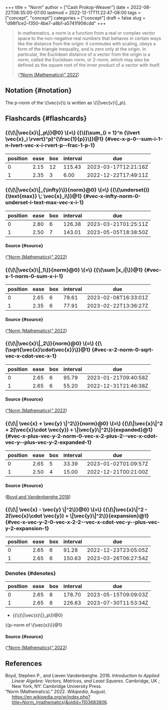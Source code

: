 +++
title = "Norm"
author = ["Cash Prokop-Weaver"]
date = 2022-08-22T08:35:00-07:00
lastmod = 2022-12-17T11:22:47-08:00
tags = ["concept", "concept"]
categories = ["concept"]
draft = false
slug = "d98f1ce2-f350-4be7-a8b1-a5741f908cdd"
+++

> In mathematics, a norm is a function from a real or complex vector space to the non-negative real numbers that behaves in certain ways like the distance from the origin: it commutes with scaling, obeys a form of the triangle inequality, and is zero only at the origin. In particular, the Euclidean distance of a vector from the origin is a norm, called the Euclidean norm, or 2-norm, which may also be defined as the square root of the inner product of a vector with itself.
>
> (<a href="#citeproc_bib_item_2">“Norm (Mathematics)” 2022</a>)


## Notation {#notation}

The p-norm of the \\(\vec{v}\\) is written as \\(\\|\vec{v}\\|\_p\\).


## Flashcards {#flashcards}


### {{\\(\\|\vec{x}\\|\_p\\)}@0} \\(=\\) {{\\((\sum\_{i = 1}^n {\lvert \vec{x}\_i \rvert}^p)^{\frac{1}{p}}\\)}@1} {#vec-x-p-0--sum-i-1-n-lvert-vec-x-i-rvert-p--frac-1-p-1}

| position | ease | box | interval | due                  |
|----------|------|-----|----------|----------------------|
| 0        | 2.15 | 12  | 115.43   | 2023-03-17T12:21:16Z |
| 1        | 2.35 | 3   | 6.00     | 2022-12-22T17:49:11Z |


### {{\\(\\|\vec{x}\\|\_{\infty}\\)}{norm}@0} \\(=\\) {{\\(\underset{i}{\text{max}} \\; \vec{x}\_i\\)}@1} {#vec-x-infty-norm-0-underset-i-text-max-vec-x-i-1}

| position | ease | box | interval | due                  |
|----------|------|-----|----------|----------------------|
| 0        | 2.80 | 6   | 126.38   | 2023-03-21T01:25:11Z |
| 1        | 2.50 | 7   | 143.01   | 2023-05-05T18:38:50Z |


#### Source {#source}

(<a href="#citeproc_bib_item_2">“Norm (Mathematics)” 2022</a>)


### {{\\(\\|\vec{x}\\|\_1\\)}{norm}@0} \\(=\\) {{\\(\sum |x\_i|\\)}@1} {#vec-x-1-norm-0-sum-x-i-1}

| position | ease | box | interval | due                  |
|----------|------|-----|----------|----------------------|
| 0        | 2.65 | 6   | 78.61    | 2023-02-08T16:33:01Z |
| 1        | 2.35 | 6   | 77.91    | 2023-02-22T13:36:27Z |


#### Source {#source}

(<a href="#citeproc_bib_item_2">“Norm (Mathematics)” 2022</a>)


### {{\\(\\|\vec{x}\\|\_2\\)}{norm}@0} \\(=\\) {{\\(\sqrt{\vec{x}\cdot\vec{x}}\\)}@1} {#vec-x-2-norm-0-sqrt-vec-x-cdot-vec-x-1}

| position | ease | box | interval | due                  |
|----------|------|-----|----------|----------------------|
| 0        | 2.65 | 6   | 95.79    | 2023-01-21T09:40:58Z |
| 1        | 2.65 | 6   | 55.20    | 2022-12-31T21:46:38Z |


#### Source {#source}

(<a href="#citeproc_bib_item_2">“Norm (Mathematics)” 2022</a>)


### {{\\(\\| \vec{x} + \vec{y} \\|^2\\)}{norm}@0} \\(=\\) {{\\(\\|\vec{x}\\|^2 + 2(\vec{x}\cdot \vec{y}) + \\|\vec{y}\\|^2\\)}{expanded}@1} {#vec-x-plus-vec-y-2-norm-0-vec-x-2-plus-2--vec-x-cdot-vec-y--plus-vec-y-2-expanded-1}

| position | ease | box | interval | due                  |
|----------|------|-----|----------|----------------------|
| 0        | 2.65 | 5   | 33.39    | 2023-01-02T01:09:57Z |
| 1        | 2.50 | 4   | 15.00    | 2022-12-21T00:21:00Z |


#### Source {#source}

(<a href="#citeproc_bib_item_1">Boyd and Vandenberghe 2018</a>)


### {{\\(\\| \vec{x} - \vec{y} \\|^2\\)}@0} \\(=\\) {{\\(\\|\vec{x}\\|^2 - 2(\vec{x}\cdot \vec{y}) + \\|\vec{y}\\|^2\\)}{expansion}@1} {#vec-x-vec-y-2-0-vec-x-2-2--vec-x-cdot-vec-y--plus-vec-y-2-expansion-1}

| position | ease | box | interval | due                  |
|----------|------|-----|----------|----------------------|
| 0        | 2.65 | 6   | 91.28    | 2022-12-23T23:05:05Z |
| 1        | 2.65 | 6   | 150.63   | 2023-03-26T06:27:54Z |


### Denotes {#denotes}

| position | ease | box | interval | due                  |
|----------|------|-----|----------|----------------------|
| 0        | 2.65 | 8   | 178.70   | 2023-05-15T09:09:03Z |
| 1        | 2.65 | 8   | 226.63   | 2023-07-30T11:53:34Z |

-   {{\\({\\|\vec{x}\\|}\_p\\)}@0}

{{p-norm of \\(\vec{x}\\)}@1}


#### Source {#source}

(<a href="#citeproc_bib_item_2">“Norm (Mathematics)” 2022</a>)

## References

<style>.csl-entry{text-indent: -1.5em; margin-left: 1.5em;}</style><div class="csl-bib-body">
  <div class="csl-entry"><a id="citeproc_bib_item_1"></a>Boyd, Stephen P., and Lieven Vandenberghe. 2018. <i>Introduction to Applied Linear Algebra: Vectors, Matrices, and Least Squares</i>. Cambridge, UK ; New York, NY: Cambridge University Press.</div>
  <div class="csl-entry"><a id="citeproc_bib_item_2"></a>“Norm (Mathematics).” 2022. <i>Wikipedia</i>, August. <a href="https://en.wikipedia.org/w/index.php?title=Norm_(mathematics)&oldid=1103683806">https://en.wikipedia.org/w/index.php?title=Norm_(mathematics)&#38;oldid=1103683806</a>.</div>
</div>
